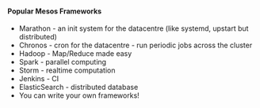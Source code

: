 #### Popular Mesos Frameworks

 * Marathon - an init system for the datacentre (like systemd, upstart but distributed)
 * Chronos - cron for the datacentre - run periodic jobs across the cluster
 * Hadoop - Map/Reduce made easy
 * Spark - parallel computing
 * Storm - realtime computation
 * Jenkins - CI
 * ElasticSearch - distributed database
 * You can write your own frameworks!
 